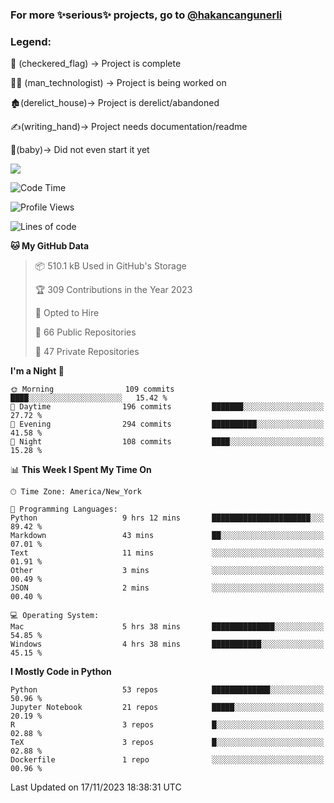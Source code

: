 ### For more ✨serious✨ projects, go to [@hakancangunerli](https://github.com/hakancangunerli)


### Legend:


🏁 (checkered_flag) -> Project is complete

👨‍💻 (man_technologist)   -> Project is being worked on

🏚️(derelict_house)-> Project is derelict/abandoned

✍️(writing_hand)-> Project needs documentation/readme

👶(baby)-> Did not even start it yet

![](https://github-readme-stats.vercel.app/api/top-langs/?username=hakancangunerli&layout=compact&hide=tex,html,shell,CSS,Ruby,Makefile,EmberScript,MATLAB,C&langs_count=6&exclude_repo=2015-csharp,gt_code,gsu_code,uga_code,uga_robotics)

<!--START_SECTION:waka-->
![Code Time](http://img.shields.io/badge/Code%20Time-585%20hrs%2057%20mins-blue)

![Profile Views](http://img.shields.io/badge/Profile%20Views-0-blue)

![Lines of code](https://img.shields.io/badge/From%20Hello%20World%20I%27ve%20Written-3.3%20million%20lines%20of%20code-blue)

**🐱 My GitHub Data** 

> 📦 510.1 kB Used in GitHub's Storage 
 > 
> 🏆 309 Contributions in the Year 2023
 > 
> 💼 Opted to Hire
 > 
> 📜 66 Public Repositories 
 > 
> 🔑 47 Private Repositories 
 > 
**I'm a Night 🦉** 

```text
🌞 Morning                109 commits         ████░░░░░░░░░░░░░░░░░░░░░   15.42 % 
🌆 Daytime                196 commits         ███████░░░░░░░░░░░░░░░░░░   27.72 % 
🌃 Evening                294 commits         ██████████░░░░░░░░░░░░░░░   41.58 % 
🌙 Night                  108 commits         ████░░░░░░░░░░░░░░░░░░░░░   15.28 % 
```


📊 **This Week I Spent My Time On** 

```text
🕑︎ Time Zone: America/New_York

💬 Programming Languages: 
Python                   9 hrs 12 mins       ██████████████████████░░░   89.42 % 
Markdown                 43 mins             ██░░░░░░░░░░░░░░░░░░░░░░░   07.01 % 
Text                     11 mins             ░░░░░░░░░░░░░░░░░░░░░░░░░   01.91 % 
Other                    3 mins              ░░░░░░░░░░░░░░░░░░░░░░░░░   00.49 % 
JSON                     2 mins              ░░░░░░░░░░░░░░░░░░░░░░░░░   00.40 % 

💻 Operating System: 
Mac                      5 hrs 38 mins       ██████████████░░░░░░░░░░░   54.85 % 
Windows                  4 hrs 38 mins       ███████████░░░░░░░░░░░░░░   45.15 % 
```

**I Mostly Code in Python** 

```text
Python                   53 repos            █████████████░░░░░░░░░░░░   50.96 % 
Jupyter Notebook         21 repos            █████░░░░░░░░░░░░░░░░░░░░   20.19 % 
R                        3 repos             █░░░░░░░░░░░░░░░░░░░░░░░░   02.88 % 
TeX                      3 repos             █░░░░░░░░░░░░░░░░░░░░░░░░   02.88 % 
Dockerfile               1 repo              ░░░░░░░░░░░░░░░░░░░░░░░░░   00.96 % 
```




 Last Updated on 17/11/2023 18:38:31 UTC
<!--END_SECTION:waka-->


